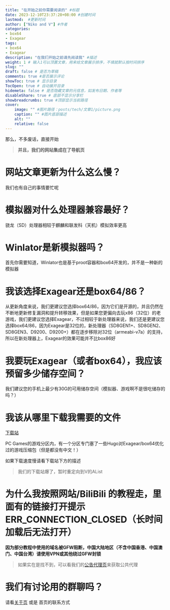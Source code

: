 ```yaml
---
title: "在开始之前你需要阅读的" #标题
date: 2023-12-10T23:37:28+08:00 #创建时间
lastmod:  #更新时间
author: ["Niko and V"] #作者
categories: 
- box64
- Exagear
tags: 
- box64
- Exagear
description: "在我们开始之前请先阅读我" #描述
weight: 1 # 输入1可以顶置文章，用来给文章展示排序，不填就默认按时间排序
slug: ""
draft: false # 是否为草稿
comments: true #是否展示评论
showToc: true # 显示目录
TocOpen: true # 自动展开目录
hidemeta: false # 是否隐藏文章的元信息，如发布日期、作者等
disableShare: true # 底部不显示分享栏
showbreadcrumbs: true #顶部显示当前路径
cover:
    image: "" #图片路径：posts/tech/文章1/picture.png
    caption: "" #图片底部描述
    alt: ""
    relative: false
---
```


那么，不多废话，直接开始

> **并且，我们的网站集成在了导航页**

# 网站文章更新为什么这么慢？

我们也有自己的事情要忙呢

# 模拟器对什么处理器兼容最好？

骁龙（SD）处理器相较于麒麟和联发科（天机）模拟效率更高

# Winlator是新模拟器吗？

首先你需要知道，Winlator也是基于proot容器和box64开发的，并不是一种新的模拟器

# 我该选择Exagear还是box64/86？

从更新角度来说，我们更建议您选择box64/86，因为它们是开源的，并且仍然在不断地更新修复漏洞和提升转移效果，但是如果您更偏向去玩x86（32位）的老游戏，我们更建议您选择Exagear，不过相较于新处理器来说，我们还是更建议您选择box64/86，因为Exagear是32位的，新处理器（SD8GEN1+、SD8GEN2、SD8GEN3、D9200、D9200+）都在逐步移除对32位（armeabi-v7a）的支持，所以在新处理器上，Exagear的效果可能并不比box86好

# 我要玩Exagear（或者box64），我应该预留多少储存空间？

我们建议您的手机上最少有30G的可用储存空间（模拟器、游戏啊不是很吃储存的吗？）

# 我该从哪里下载我需要的文件

[下载站](https://ds.h2o-2.org)

PC Games的游戏分区内，有一个分区专门塞了一些Hugo对Exagear/box64优化过的游戏压缩包（但是都没有中文！）

如果下载速度慢请看下载站下方的描述

> 我们的下载站爆了，暂时重定向到V的AList

# 为什么我按照网站/BiliBili 的教程走，里面有的链接打开提示 **ERR\_CONNECTION\_CLOSED（长时间加载后无法打开）**

**因为部分教程中使用的域名被GFW阻断，中国大陆地区（不含中国香港、中国澳门、中国台湾）请使用VPN或其他绕过GFW封锁**

> 如果实在是找不到，可以看我们的[公告代理页](https://h2o-2.org/Public-Proxy)来获取公共代理

# 我们有讨论用的群聊吗？

请看[关于页](https://h2o-2.org/about) 或是 首页的联系方式
